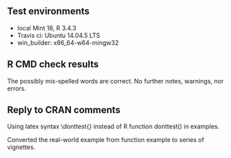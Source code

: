 ## Test environments
* local Mint 18, R 3.4.3
* Travis ci: Ubuntu 14.04.5 LTS 
* win_builder: x86_64-w64-mingw32

## R CMD check results
The possibly mis-spelled words are correct.
No further notes, warnings, nor errors.

## Reply to CRAN comments
Using latex syntax \donttest{} instead of R function donttest() in examples.

Converted the real-world example from function example to series of vignettes.

